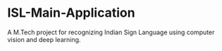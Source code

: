 # ISL-Main-Application
A M.Tech project for recognizing Indian Sign Language using computer vision and deep learning.
